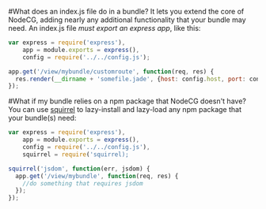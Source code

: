 #What does an index.js file do in a bundle?
It lets you extend the core of NodeCG, adding nearly any additional functionality that your bundle may need.
An index.js file _must export an express app_, like this:

````javascript
var express = require('express'),
    app = module.exports = express(),
    config = require('../../config.js');

app.get('/view/mybundle/customroute', function(req, res) {
  res.render(__dirname + 'somefile.jade', {host: config.host, port: config.port});
});
````

#What if my bundle relies on a npm package that NodeCG doesn't have?
You can use [squirrel](https://github.com/DamonOehlman/squirrel) to lazy-install and lazy-load any npm package that your bundle(s) need:
````javascript
var express = require('express'),
    app = module.exports = express(),
    config = require('../../config.js'),
    squirrel = require('squirrel);

squirrel('jsdom', function(err, jsdom) {
  app.get('/view/mybundle', function(req, res) {
    //do something that requires jsdom
  });
});
````
